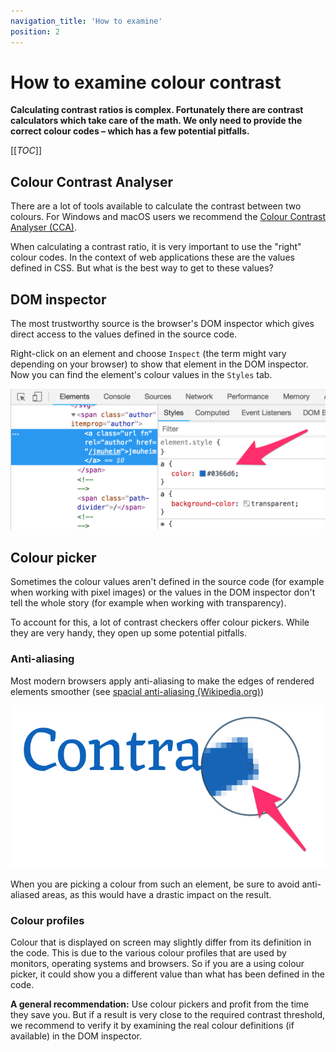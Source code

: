 ```yaml
---
navigation_title: 'How to examine'
position: 2
---
```


# How to examine colour contrast

**Calculating contrast ratios is complex. Fortunately there are contrast calculators which take care of the math. We only need to provide the correct colour codes – which has a few potential pitfalls.**

[[_TOC_]]

## Colour Contrast Analyser

There are a lot of tools available to calculate the contrast between two colours. For Windows and macOS users we recommend the [Colour Contrast Analyser (CCA)](/setup/helper-tools/colour-contrast-analyser/).

When calculating a contrast ratio, it is very important to use the "right" colour codes. In the context of web applications these are the values defined in CSS. But what is the best way to get to these values?

## DOM inspector

The most trustworthy source is the browser's DOM inspector which gives direct access to the values defined in the source code.

Right-click on an element and choose `Inspect` (the term might vary depending on your browser) to show that element in the DOM inspector. Now you can find the element's colour values in the `Styles` tab.

![Displaying an element's colour definition in the DOM inspector](_media/dom-inspector.png)

## Colour picker

Sometimes the colour values aren't defined in the source code (for example when working with pixel images) or the values in the DOM inspector don't tell the whole story (for example when working with transparency).

To account for this, a lot of contrast checkers offer colour pickers. While they are very handy, they open up some potential pitfalls.

### Anti-aliasing

Most modern browsers apply anti-aliasing to make the edges of rendered elements smoother (see [spacial anti-aliasing (Wikipedia.org)](https://en.wikipedia.org/wiki/Spatial_anti-aliasing))

![An anti-aliased text](_media/anti-alias.png)

When you are picking a colour from such an element, be sure to avoid anti-aliased areas, as this would have a drastic impact on the result.

### Colour profiles

Colour that is displayed on screen may slightly differ from its definition in the code. This is due to the various colour profiles that are used by monitors, operating systems and browsers. So if you are a using colour picker, it could show you a different value than what has been defined in the code.

**A general recommendation:** Use colour pickers and profit from the time they save you. But if a result is very close to the required contrast threshold, we recommend to verify it by examining the real colour definitions (if available) in the DOM inspector.
